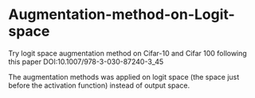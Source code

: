 # Augmentation-method-on-Logit-space
Try logit space augmentation method on Cifar-10 and Cifar 100 following this paper DOI:10.1007/978-3-030-87240-3_45

The augmentation methods was applied on logit space (the space just before the activation function) instead of output space.
